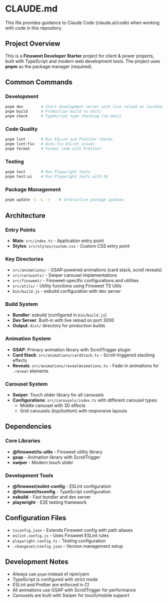 # CLAUDE.md

This file provides guidance to Claude Code (claude.ai/code) when working with code in this repository.

## Project Overview

This is a **Finsweet Developer Starter** project for client & power projects, built with TypeScript and modern web development tools. The project uses **pnpm** as the package manager (required).

## Common Commands

### Development
```bash
pnpm dev        # Start development server with live reload on localhost:3000
pnpm build      # Production build to dist/
pnpm check      # TypeScript type checking (no emit)
```

### Code Quality
```bash
pnpm lint       # Run ESLint and Prettier checks
pnpm lint:fix   # Auto-fix ESLint issues
pnpm format     # Format code with Prettier
```

### Testing
```bash
pnpm test       # Run Playwright tests
pnpm test:ui    # Run Playwright tests with UI
```

### Package Management
```bash
pnpm update -i -L -r    # Interactive package updates
```

## Architecture

### Entry Points
- **Main**: `src/index.ts` - Application entry point
- **Styles**: `src/styles/custom.css` - Custom CSS entry point

### Key Directories
- `src/animations/` - GSAP-powered animations (card stack, scroll reveals)
- `src/carousels/` - Swiper carousel implementations
- `src/finsweet/` - Finsweet-specific configurations and utilities
- `src/utils/` - Utility functions using Finsweet TS Utils
- `bin/build.js` - esbuild configuration with dev server

### Build System
- **Bundler**: esbuild (configured in `bin/build.js`)
- **Dev Server**: Built-in with live reload on port 3000
- **Output**: `dist/` directory for production builds

### Animation System
- **GSAP**: Primary animation library with ScrollTrigger plugin
- **Card Stack**: `src/animations/cardStack.ts` - Scroll-triggered stacking effects
- **Reveals**: `src/animations/revealAnimations.ts` - Fade-in animations for `.reveal` elements

### Carousel System
- **Swiper**: Touch slider library for all carousels
- **Configurations**: `src/carousels/index.ts` with different carousel types:
  - Middle carousel with 3D effects
  - Grid carousels (top/bottom) with responsive layouts

## Dependencies

### Core Libraries
- **@finsweet/ts-utils** - Finsweet utility library
- **gsap** - Animation library with ScrollTrigger
- **swiper** - Modern touch slider

### Development Tools
- **@finsweet/eslint-config** - ESLint configuration
- **@finsweet/tsconfig** - TypeScript configuration
- **esbuild** - Fast bundler and dev server
- **playwright** - E2E testing framework

## Configuration Files

- `tsconfig.json` - Extends Finsweet config with path aliases
- `eslint.config.js` - Uses Finsweet ESLint rules
- `playwright.config.ts` - Testing configuration
- `.changeset/config.json` - Version management setup

## Development Notes

- Always use `pnpm` instead of npm/yarn
- TypeScript is configured with strict mode
- ESLint and Prettier are enforced in CI
- All animations use GSAP with ScrollTrigger for performance
- Carousels are built with Swiper for touch/mobile support